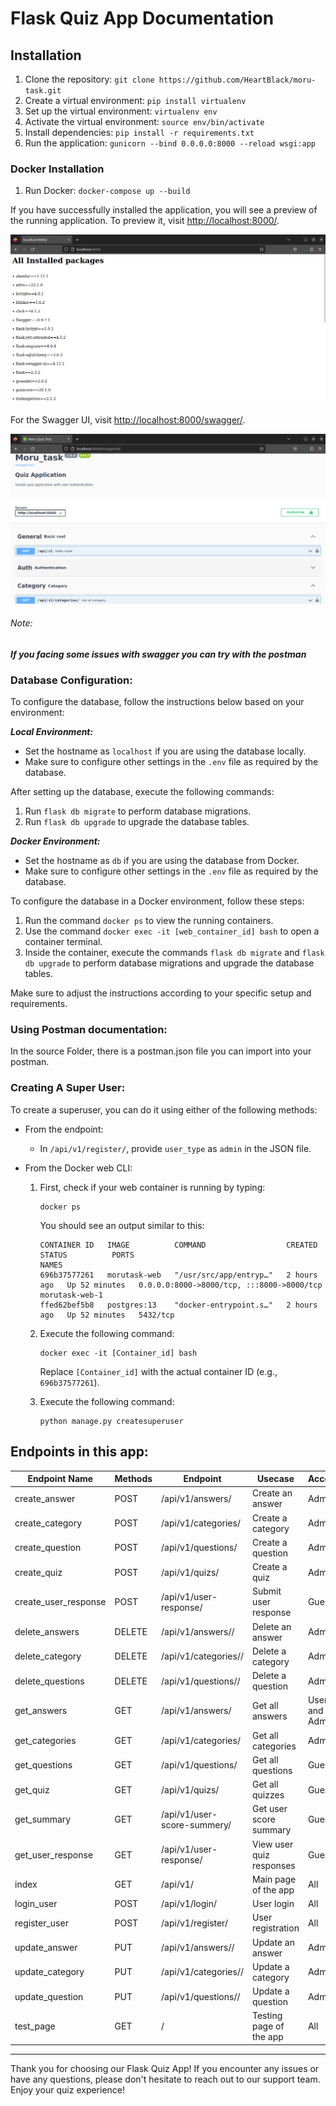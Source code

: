 # Flask Quiz App Documentation

## Installation

1. Clone the repository: `git clone https://github.com/HeartBlack/moru-task.git`
2. Create a virtual environment: `pip install virtualenv`
3. Set up the virtual environment: `virtualenv env`
4. Activate the virtual environment: `source env/bin/activate`
5. Install dependencies: `pip install -r requirements.txt`
6. Run the application: `gunicorn --bind 0.0.0.0:8000 --reload wsgi:app`

### Docker Installation

1. Run Docker: `docker-compose up --build`

If you have successfully installed the application, you will see a preview of the running application. To preview it, visit [http://localhost:8000/](http://localhost:8000/).

![Root file](screenshot/demo_1.png)

For the Swagger UI, visit [http://localhost:8000/swagger/](http://localhost:8000/swagger/).

![Swagger endpoint](screenshot/demo_2.png)

###### Note:
***If you facing some issues with swagger you can try with the postman***

### Database Configuration:

To configure the database, follow the instructions below based on your environment:

***Local Environment:***

- Set the hostname as `localhost` if you are using the database locally.
- Make sure to configure other settings in the `.env` file as required by the database.

After setting up the database, execute the following commands:
1. Run `flask db migrate` to perform database migrations.
2. Run `flask db upgrade` to upgrade the database tables.

***Docker Environment:***

- Set the hostname as `db` if you are using the database from Docker.
- Make sure to configure other settings in the `.env` file as required by the database.

To configure the database in a Docker environment, follow these steps:
1. Run the command `docker ps` to view the running containers.
2. Use the command `docker exec -it [web_container_id] bash` to open a container terminal.
3. Inside the container, execute the commands `flask db migrate` and `flask db upgrade` to perform database migrations and upgrade the database tables.

Make sure to adjust the instructions according to your specific setup and requirements.



### Using Postman documentation:
In the source Folder, there is a postman.json file you can import into your postman.

### Creating A Super User:
To create a superuser, you can do it using either of the following methods:

- From the endpoint:
  - In `/api/v1/register/`, provide `user_type` as `admin` in the JSON file.

- From the Docker web CLI:
  1. First, check if your web container is running by typing:
     ```
     docker ps
     ```

     You should see an output similar to this:

     ```
     CONTAINER ID   IMAGE          COMMAND                  CREATED       STATUS          PORTS                                       NAMES
     696b37577261   morutask-web   "/usr/src/app/entryp…"   2 hours ago   Up 52 minutes   0.0.0.0:8000->8000/tcp, :::8000->8000/tcp   morutask-web-1
     ffed62bef5b8   postgres:13    "docker-entrypoint.s…"   2 hours ago   Up 52 minutes   5432/tcp
     ```

  2. Execute the following command:
     ```
     docker exec -it [Container_id] bash
     ```
     Replace `[Container_id]` with the actual container ID (e.g., `696b37577261`).

  3. Execute the following command:
     ```
     python manage.py createsuperuser
     ```

## Endpoints in this app:

| Endpoint Name         | Methods | Endpoint                   | Usecase                    | Access  |
|-----------------------|---------|----------------------------|----------------------------|---------|
| create_answer         | POST    | /api/v1/answers/           | Create an answer           | Admin   |
| create_category       | POST    | /api/v1/categories/        | Create a category          | Admin   |
| create_question       | POST    | /api/v1/questions/         | Create a question          | Admin   |
| create_quiz           | POST    | /api/v1/quizs/             | Create a quiz              | Admin   |
| create_user_response  | POST    | /api/v1/user-response/     | Submit user response       | Guest   |
| delete_answers        | DELETE  | /api/v1/answers/<id>/      | Delete an answer           | Admin   |
| delete_category       | DELETE  | /api/v1/categories/<id>/   | Delete a category          | Admin   |
| delete_questions      | DELETE  | /api/v1/questions/<id>/    | Delete a question          | Admin   |
| get_answers           | GET     | /api/v1/answers/           | Get all answers            | User and Admin   |
| get_categories        | GET     | /api/v1/categories/        | Get all categories         | Admin   |
| get_questions         | GET     | /api/v1/questions/         | Get all questions          | Guest   |
| get_quiz              | GET     | /api/v1/quizs/             | Get all quizzes            | Guest   |
| get_summary           | GET     | /api/v1/user-score-summery/| Get user score summary     | Guest   |
| get_user_response     | GET     | /api/v1/user-response/     | View user quiz responses   | Guest   |
| index                 | GET     | /api/v1/                   | Main page of the app       | All   |
| login_user            | POST    | /api/v1/login/             | User login                 | All   |
| register_user         | POST    | /api/v1/register/          | User registration          | All   |
| update_answer         | PUT     | /api/v1/answers/<id>/      | Update an answer           | Admin   |
| update_category       | PUT     | /api/v1/categories/<id>/   | Update a category          | Admin   |
| update_question       | PUT     | /api/v1/questions/<id>/    | Update a question          | Admin   |
| test_page             | GET     | /                          | Testing page of the app    | All   |

---

Thank you for choosing our Flask Quiz App! If you encounter any issues or have any questions, please don't hesitate to reach out to our support team. Enjoy your quiz experience!
